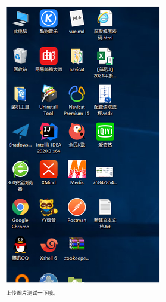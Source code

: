 ![image-20210124134000062](https://raw.githubusercontent.com/Fzyproj/blog-img/master/img/image-20210124134000062.png)

上传图片测试一下哦。